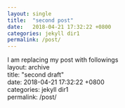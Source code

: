 ```yaml
---
layout: single
title:  "second post"
date:   2018-04-21 17:32:22 +0800
categories: jekyll dir1
permalink: /post/
---
```

I am replacing my post with followings<br>
layout: archive<br>
title:  "second draft"<br>
date:   2018-04-21 17:32:22 +0800<br>
categories: jekyll dir1<br>
permalink: /post/